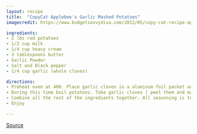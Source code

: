 ```yaml
---
layout: recipe
title:  "CopyCat Applebee's Garlic Mashed Potatoes"
imagecredit: https://www.budgetsavvydiva.com/2012/05/copy-cat-recipe-applebees-garlic-mashed-potatoes/

ingredients:
- 2 lbs red potatoes
- 1/2 cup milk
- 1/4 cup heavy cream
- 3 tablespoons butter
- Garlic Powder
- Salt and Black pepper
- 1/4 cup garlic (whole cloves)

directions:
- Preheat oven at 400. Place garlic cloves in a aluminum foil packet and place in the oven and roast for 45minutes.
- During this time boil potatoes. Take garlic cloves ( peel them and mash them into the potatoes)
- Combine all the rest of the ingredients together. All seasoning is to taste.
- Enjoy

---
```


[Source](https://www.budgetsavvydiva.com/2012/05/copy-cat-recipe-applebees-garlic-mashed-potatoes/)
